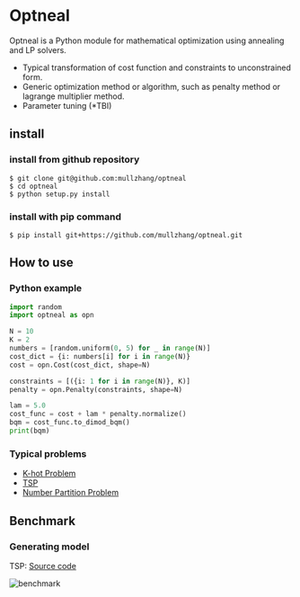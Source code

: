 # Optneal

Optneal is a Python module for mathematical optimization using annealing and LP solvers.

- Typical transformation of cost function and constraints to unconstrained form.
- Generic optimization method or algorithm, such as penalty method or lagrange multiplier method.
- Parameter tuning (*TBI)

## install

### install from github repository

```
$ git clone git@github.com:mullzhang/optneal
$ cd optneal
$ python setup.py install
```

### install with pip command

```
$ pip install git+https://github.com/mullzhang/optneal.git
```

## How to use

### Python example

```python
import random
import optneal as opn

N = 10
K = 2
numbers = [random.uniform(0, 5) for _ in range(N)]
cost_dict = {i: numbers[i] for i in range(N)}
cost = opn.Cost(cost_dict, shape=N)

constraints = [({i: 1 for i in range(N)}, K)]
penalty = opn.Penalty(constraints, shape=N)

lam = 5.0
cost_func = cost + lam * penalty.normalize()
bqm = cost_func.to_dimod_bqm()
print(bqm)
```

### Typical problems

- [K-hot Problem](examples/ex_khot.py)
- [TSP](examples/ex_tsp.py)
- [Number Partition Problem](examples/ex_num_part.py)

## Benchmark

### Generating model

TSP: [Source code](examples/benchmark.py)

![benchmark](https://github.com/mullzhang/optneal/blob/master/examples/elapsed_time.png)

